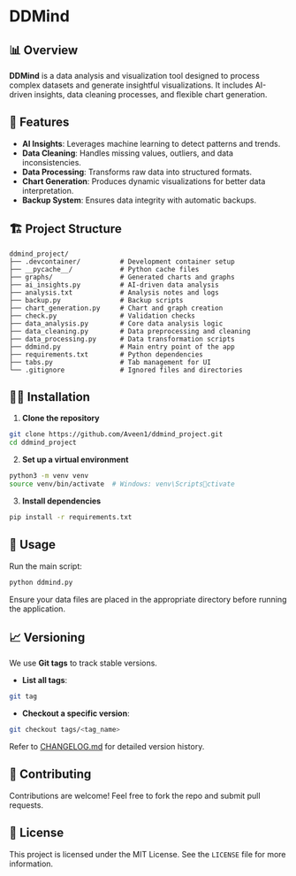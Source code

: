 # DDMind 

## 📊 Overview

**DDMind** is a data analysis and visualization tool designed to process complex datasets and generate insightful visualizations. It includes AI-driven insights, data cleaning processes, and flexible chart generation.

## 🚀 Features

- **AI Insights**: Leverages machine learning to detect patterns and trends.
- **Data Cleaning**: Handles missing values, outliers, and data inconsistencies.
- **Data Processing**: Transforms raw data into structured formats.
- **Chart Generation**: Produces dynamic visualizations for better data interpretation.
- **Backup System**: Ensures data integrity with automatic backups.

## 🏗️ Project Structure

```
ddmind_project/
├── .devcontainer/          # Development container setup
├── __pycache__/            # Python cache files
├── graphs/                 # Generated charts and graphs
├── ai_insights.py          # AI-driven data analysis
├── analysis.txt            # Analysis notes and logs
├── backup.py               # Backup scripts
├── chart_generation.py     # Chart and graph creation
├── check.py                # Validation checks
├── data_analysis.py        # Core data analysis logic
├── data_cleaning.py        # Data preprocessing and cleaning
├── data_processing.py      # Data transformation scripts
├── ddmind.py               # Main entry point of the app
├── requirements.txt        # Python dependencies
├── tabs.py                 # Tab management for UI
└── .gitignore              # Ignored files and directories
```

## 🏃‍♀️ Installation

1. **Clone the repository**
```bash
git clone https://github.com/Aveen1/ddmind_project.git
cd ddmind_project
```

2. **Set up a virtual environment**
```bash
python3 -m venv venv
source venv/bin/activate  # Windows: venv\Scriptsctivate
```

3. **Install dependencies**
```bash
pip install -r requirements.txt
```

## 🎯 Usage

Run the main script:
```bash
python ddmind.py
```
Ensure your data files are placed in the appropriate directory before running the application.

## 📈 Versioning

We use **Git tags** to track stable versions.

- **List all tags**:
```bash
git tag
```
- **Checkout a specific version**:
```bash
git checkout tags/<tag_name>
```

Refer to [CHANGELOG.md](./CHANGELOG.md) for detailed version history.

## 🤝 Contributing

Contributions are welcome! Feel free to fork the repo and submit pull requests.

## 📜 License

This project is licensed under the MIT License. See the `LICENSE` file for more information.
